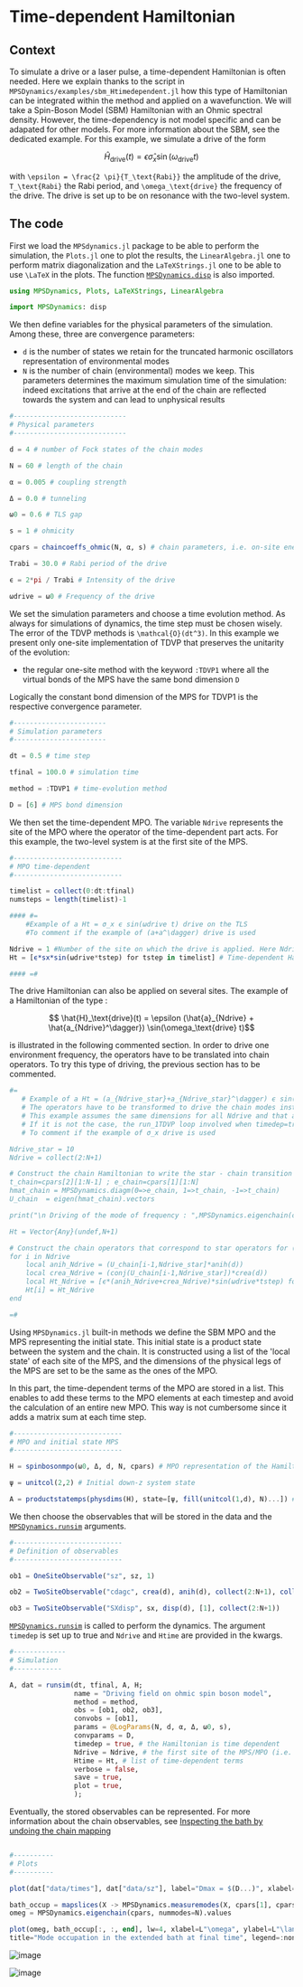 # Time-dependent Hamiltonian

## Context

To simulate a drive or a laser pulse, a time-dependent Hamiltonian is often needed. Here we explain thanks to the script in `MPSDynamics/examples/sbm_Htimedependent.jl` how this type of Hamiltonian can be integrated within the method and applied on a wavefunction. We will take a Spin-Boson Model (SBM) Hamiltonian with an Ohmic spectral density. However, the time-dependency is not model specific and can be adapated for other models. For more information about the SBM, see the dedicated example. For this example, we simulate a drive of the form

```math
        \hat{H}_\text{drive}(t) = \epsilon \hat{\sigma}_x \sin(\omega_\text{drive} t)
```
with ``\epsilon = \frac{2 \pi}{T_\text{Rabi}}`` the amplitude of the drive, ``T_\text{Rabi}`` the Rabi period, and ``\omega_\text{drive}`` the frequency of the drive. The drive is set up to be on resonance with the two-level system.

## The code
First we load the `MPSdynamics.jl` package to be able to perform the simulation, the `Plots.jl` one to plot the results, the `LinearAlgebra.jl` one to perform matrix diagonalization and the `LaTeXStrings.jl` one to be able to use ``\LaTeX`` in the plots. The function [`MPSDynamics.disp`](@ref) is also imported.

```julia
using MPSDynamics, Plots, LaTeXStrings, LinearAlgebra

import MPSDynamics: disp
```

We then define variables for the physical parameters of the simulation.
Among these, three are convergence parameters:

*  `d` is the number of states we retain for the truncated harmonic oscillators representation of environmental modes
* `N` is the number of chain (environmental) modes we keep. This parameters determines the maximum simulation time of the simulation: indeed excitations that arrive at the end of the chain are reflected towards the system and can lead to unphysical results

```julia
#----------------------------
# Physical parameters
#----------------------------

d = 4 # number of Fock states of the chain modes

N = 60 # length of the chain

α = 0.005 # coupling strength

Δ = 0.0 # tunneling 

ω0 = 0.6 # TLS gap

s = 1 # ohmicity

cpars = chaincoeffs_ohmic(N, α, s) # chain parameters, i.e. on-site energies ϵ_i, hopping energies t_i, and system-chain coupling c_0

Trabi = 30.0 # Rabi period of the drive

ϵ = 2*pi / Trabi # Intensity of the drive

ωdrive = ω0 # Frequency of the drive
```
We set the simulation parameters and choose a time evolution method.
As always for simulations of dynamics, the time step must be chosen wisely. The error of the TDVP methods is ``\mathcal{O}(dt^3)``.
In this example we present only one-site implementation of TDVP that preserves the unitarity of the evolution:

* the regular one-site method with the keyword `:TDVP1` where all the virtual bonds of the MPS have the same bond dimension ``D``

Logically the constant bond dimension of the MPS for TDVP1 is the respective convergence parameter.

```julia
#-----------------------
# Simulation parameters
#-----------------------

dt = 0.5 # time step

tfinal = 100.0 # simulation time

method = :TDVP1 # time-evolution method

D = [6] # MPS bond dimension
```
We then set the time-dependent MPO. The variable `Ndrive` represents the site of the MPO where the operator of the time-dependent part acts. For this example, the two-level system is at the first site of the MPS. 

```julia
#---------------------------
# MPO time-dependent
#---------------------------

timelist = collect(0:dt:tfinal)
numsteps = length(timelist)-1

#### #=
    #Example of a Ht = σ_x ϵ sin(ωdrive t) drive on the TLS
    #To comment if the example of (a+a^\dagger) drive is used

Ndrive = 1 #Number of the site on which the drive is applied. Here Ndrive=1 for the TLS
Ht = [ϵ*sx*sin(ωdrive*tstep) for tstep in timelist] # Time-dependent Hamiltonian term

#### =#
```
The drive Hamiltonian can also be applied on several sites. The example of a Hamiltonian of the type :
```math
        \hat{H}_\text{drive}(t) = \epsilon (\hat{a}_{Ndrive} + \hat{a_{Ndrive}^\dagger}) \sin(\omega_\text{drive} t)
```
is illustrated in the following commented section. In order to drive one environment frequency, the operators have to be translated into chain operators. To try this type of driving, the previous section has to be commented.
```julia
#=
   # Example of a Ht = (a_{Ndrive_star}+a_{Ndrive_star}^\dagger) ϵ sin(ωdrive t) drive on the (Ndrive_star)th mode. 
   # The operators have to be transformed to drive the chain modes instead of the mode of the initial Hamiltonian
   # This example assumes the same dimensions for all Ndrive and that applies to a chain at the right of the system.
   # If it is not the case, the run_1TDVP loop involved when timedep=true has to be modified
   # To comment if the example of σ_x drive is used

Ndrive_star = 10
Ndrive = collect(2:N+1)

# Construct the chain Hamiltonian to write the star - chain transition matrix 
t_chain=cpars[2][1:N-1] ; e_chain=cpars[1][1:N]
hmat_chain = MPSDynamics.diagm(0=>e_chain, 1=>t_chain, -1=>t_chain)
U_chain  = eigen(hmat_chain).vectors

print("\n Driving of the mode of frequency : ",MPSDynamics.eigenchain(cpars, nummodes=N).values[Ndrive_star])

Ht = Vector{Any}(undef,N+1)

# Construct the chain operators that correspond to star operators for (a_{Ndrive_star}+a_{Ndrive_star}^\dagger
for i in Ndrive
    local anih_Ndrive = (U_chain[i-1,Ndrive_star]*anih(d))
    local crea_Ndrive = (conj(U_chain[i-1,Ndrive_star])*crea(d))
    local Ht_Ndrive = [ϵ*(anih_Ndrive+crea_Ndrive)*sin(ωdrive*tstep) for tstep in timelist]
    Ht[i] = Ht_Ndrive
end

=#
```

Using `MPSDynamics.jl` built-in methods we define the SBM MPO and the MPS representing the initial state.
This initial state is a product state between the system and the chain. It is constructed using a list of the 'local state' of each site of the MPS, and the dimensions of the physical legs of the MPS are set to be the same as the ones of the MPO.


In this part, the time-dependent terms of the MPO are stored in a list. This enables to add these terms to the MPO elements at each timestep and avoid the calculation of an entire new MPO. This way is not cumbersome since it adds a matrix sum at each time step.

```julia
#---------------------------
# MPO and initial state MPS
#---------------------------

H = spinbosonmpo(ω0, Δ, d, N, cpars) # MPO representation of the Hamiltonian

ψ = unitcol(2,2) # Initial down-z system state 

A = productstatemps(physdims(H), state=[ψ, fill(unitcol(1,d), N)...]) # MPS representation of |ψ>|Vacuum>
```
We then choose the observables that will be stored in the data and the [`MPSDynamics.runsim`](@ref) arguments.
```julia
#---------------------------
# Definition of observables
#---------------------------

ob1 = OneSiteObservable("sz", sz, 1)

ob2 = TwoSiteObservable("cdagc", crea(d), anih(d), collect(2:N+1), collect(2:N+1))

ob3 = TwoSiteObservable("SXdisp", sx, disp(d), [1], collect(2:N+1))

```
[`MPSDynamics.runsim`](@ref) is called to perform the dynamics. The argument `timedep` is set up to true and `Ndrive` and `Htime` are provided in the kwargs. 
```julia
#-------------
# Simulation
#------------

A, dat = runsim(dt, tfinal, A, H;
                name = "Driving field on ohmic spin boson model",
                method = method,
                obs = [ob1, ob2, ob3],
                convobs = [ob1],
                params = @LogParams(N, d, α, Δ, ω0, s),
                convparams = D,
                timedep = true, # the Hamiltonian is time dependent
                Ndrive = Ndrive, # the first site of the MPS/MPO (i.e. the system) is concerned
                Htime = Ht, # list of time-dependent terms
                verbose = false,
                save = true,
                plot = true,
                );
```
Eventually, the stored observables can be represented. For more information about the chain observables, see [Inspecting the bath by undoing the chain mapping](@ref) 
```julia

#----------
# Plots
#----------

plot(dat["data/times"], dat["data/sz"], label="Dmax = $(D...)", xlabel=L"t",ylabel=L"\sigma_z", title="")

bath_occup = mapslices(X -> MPSDynamics.measuremodes(X, cpars[1], cpars[2]), dat["data/cdagc"], dims = [1,2])
omeg = MPSDynamics.eigenchain(cpars, nummodes=N).values

plot(omeg, bath_occup[:, :, end], lw=4, xlabel=L"\omega", ylabel=L"\langle n^b_\omega \rangle",
title="Mode occupation in the extended bath at final time", legend=:none)
```
![image](sbm_Htime_sz.png)

![image](sbm_Htime_spec.png)

